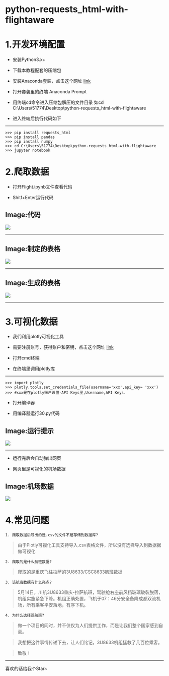 # python-requests_html-with-flightaware #

# 1.开发环境配置 #


- 安装Python3.x+

- 下载本教程配套的压缩包

- 安装Anaconda套装，点击这个网址 [link](https://www.anaconda.com/download/)

- 打开套装里的终端 Anaconda Prompt

- 用终端cd命令进入压缩包解压的文件目录 如cd C:\Users\51774\Desktop\python-requests_html-with-flightaware

- 进入终端后执行代码如下

________________________________________
    >>> pip install requests_html 
	>>> pip install pandas
	>>> pip install numpy
	>>> cd C:\Users\51774\Desktop\python-requests_html-with-flightaware 
	>>> jupyter notebook


# 2.爬取数据 #




- 打开Flight.ipynb文件查看代码

- Shitf+Enter运行代码




## Image:代码 ##
![](https://i.imgur.com/ewPnTD4.png)
_________________________________

## Image:制定的表格 ##

![](https://i.imgur.com/vix3MQA.png)
___________________________________
	
## Image:生成的表格 ##
![](https://i.imgur.com/29twv5J.png)
___________________________________





# 3.可视化数据 #
- 我们利用plotly可视化工具

- 需要注册账号，获得账户和密钥，点击这个网址 [link](https://plot.ly/accounts/login/?action=login#/)

- 打开cmd终端

- 在终端里调用plotly库

________________________________________
    >>> import plotly
    >>> plotly.tools.set_credentials_file(username='xxx',api_key= 'xxx')
    >>> #xxx是在plotly账户设置-API Keys里,Username,API Keys.


- 打开编译器

- 用编译器运行30.py代码

## Image:运行提示 ##

![](https://i.imgur.com/g8vetaz.png) 
____________________________________

- 运行完后会自动弹出网页

- 网页里是可视化的机场数据

## Image:机场数据 ##
![](https://i.imgur.com/T5SpoUN.png) 





# 4.常见问题 #
	1. 爬取数据后导出的是.csv的文件不是存储到数据库?
	
> 由于Plotly可视化工具支持导入.csv表格文件，所以没有选择导入到数据据做可视化
	
	2. 爬取的是什么航班数据?
> 爬取的是重庆飞往拉萨的3U8633/CSC8633航班数据

	3. 该航班数据有什么亮点?
> 5月14日，川航3U8633重庆-拉萨航班，驾驶舱右座前风挡玻璃破裂脱落，机组实施紧急下降。机组正确处置，飞机于07：46分安全备降成都双流机场，所有乘客平安落地，有序下机。

	4. 为什么选择该航班?
> 做一个项目的同时，并不仅仅为人们提供工作，而是让我们整个国家感到自豪。

> 我想把这件事情传递下去，让人们铭记，3U8633机组拯救了几百位乘客。

> 致敬！
____________________________________

喜欢的话给我个Star~
